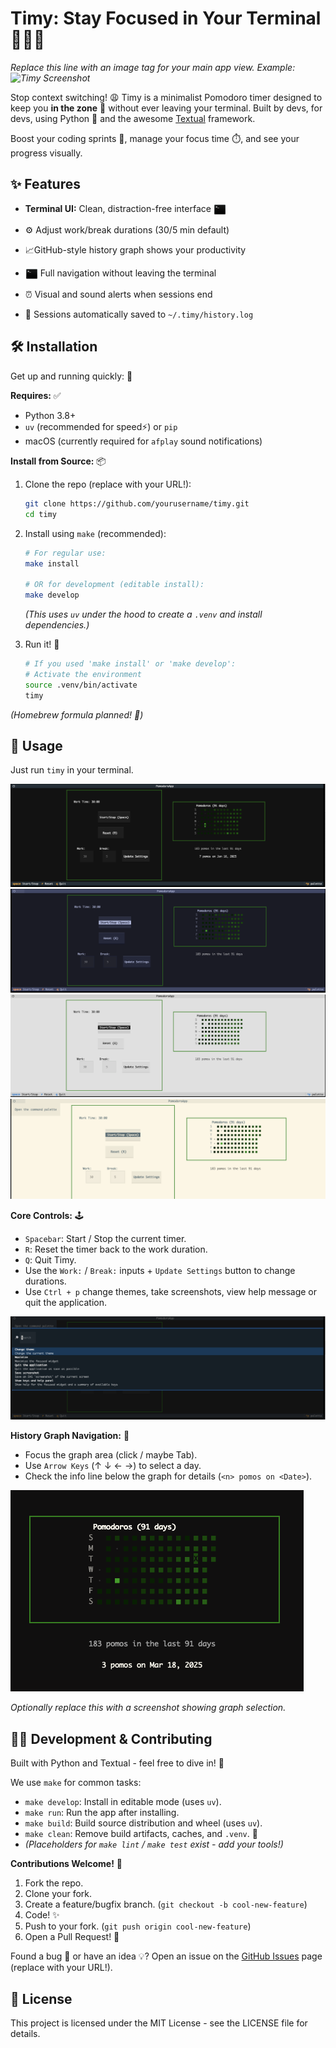 # Timy: Stay Focused in Your Terminal 👨‍💻🚀

<!-- Add Screenshot: Main Interface -->
*Replace this line with an image tag for your main app view.*
*Example: ![Timy Screenshot](docs/screenshot.png)*

Stop context switching! 😩 Timy is a minimalist Pomodoro timer designed to keep you **in the zone** 🎯 without ever leaving your terminal. Built by devs, for devs, using Python 🐍 and the awesome [Textual](https://github.com/Textualize/textual) framework.

Boost your coding sprints 💨, manage your focus time ⏱️, and see your progress visually.

## ✨ Features
* **Terminal UI:** Clean, distraction-free interface <img src="./assets/terminal.png" width="20" height="20" alt="terminal" style="vertical-align:middle">

* ⚙️ Adjust work/break durations (30/5 min default)
* 📈GitHub-style history graph shows your productivity
* <img src="./assets/terminal.png" width="20" height="20" alt="terminal" style="vertical-align:middle"> Full navigation without leaving the terminal 
* ⏰ Visual and sound alerts when sessions end
* 📝 Sessions automatically saved to `~/.timy/history.log`

## 🛠️ Installation

Get up and running quickly: 💨

**Requires:** ✅
*   Python 3.8+
*   `uv` (recommended for speed⚡) or `pip`
*   macOS (currently required for `afplay` sound notifications)

**Install from Source:** 📦

1.  Clone the repo (replace with your URL!):
    ```bash
    git clone https://github.com/yourusername/timy.git
    cd timy
    ```
2.  Install using `make` (recommended):
    ```bash
    # For regular use:
    make install 
    
    # OR for development (editable install):
    make develop
    ```
    *(This uses `uv` under the hood to create a `.venv` and install dependencies.)*

3.  Run it! 🎉
    ```bash
    # If you used 'make install' or 'make develop':
    # Activate the environment
    source .venv/bin/activate
    timy 
    ```

*(Homebrew formula planned! 🍻)*

## 🚀 Usage

Just run `timy` in your terminal.

<!-- Add Screenshot: Home screen -->


![Home screen](./assets/home.png)
![Home screen](./assets/tokyonight.png)
![Home screen](./assets/textual-light.png)
![Home screen](./assets/solarizedlight.png)

**Core Controls:** 🕹️
*   `Spacebar`: Start / Stop the current timer.
*   `R`: Reset the timer back to the work duration.
*   `Q`: Quit Timy.
*   Use the `Work:` / `Break:` inputs + `Update Settings` button to change durations.
*   Use `Ctrl + p` change themes, take screenshots, view help message or quit the application.


<!-- Using the menu  -->
![Pallete](./assets/pallette.png)


**History Graph Navigation:** 📝
*   Focus the graph area (click / maybe Tab).
*   Use `Arrow Keys` (↑ ↓ ← →) to select a day.
*   Check the info line below the graph for details (`<n> pomos on <Date>`).


![Git Graph](./assets/graph.png)

<!-- Add Screenshot: Graph Interaction -->
*Optionally replace this with a screenshot showing graph selection.*

## 🧑‍💻 Development & Contributing

Built with Python and Textual - feel free to dive in! 🤝

We use `make` for common tasks:

*   `make develop`: Install in editable mode (uses `uv`).
*   `make run`: Run the app after installing.
*   `make build`: Build source distribution and wheel (uses `uv`).
*   `make clean`: Remove build artifacts, caches, and `.venv`. 🧹
*   *(Placeholders for `make lint` / `make test` exist - add your tools!)*

**Contributions Welcome!** 🙌

1.  Fork the repo.
2.  Clone your fork.
3.  Create a feature/bugfix branch. (`git checkout -b cool-new-feature`)
4.  Code! ✨
5.  Push to your fork. (`git push origin cool-new-feature`)
6.  Open a Pull Request! 🙏

Found a bug 🐛 or have an idea 💡? Open an issue on the [GitHub Issues](https://github.com/yourusername/timy/issues) page (replace with your URL!).

## 📄 License

This project is licensed under the MIT License - see the LICENSE file for details. 
